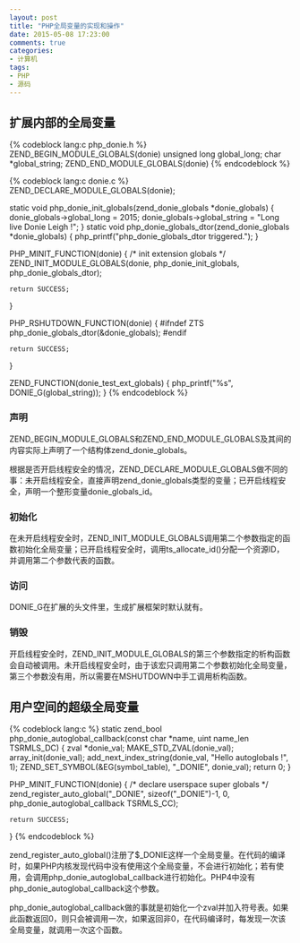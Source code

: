 ```yaml
---
layout: post
title: "PHP全局变量的实现和操作"
date: 2015-05-08 17:23:00
comments: true
categories:
- 计算机
tags:
- PHP
- 源码
---
```


## 扩展内部的全局变量

{% codeblock lang:c php_donie.h %}
ZEND_BEGIN_MODULE_GLOBALS(donie)
	unsigned long global_long;
	char *global_string;
ZEND_END_MODULE_GLOBALS(donie)
{% endcodeblock %}

{% codeblock lang:c donie.c %}
ZEND_DECLARE_MODULE_GLOBALS(donie);

static void php_donie_init_globals(zend_donie_globals *donie_globals)
{
	donie_globals->global_long = 2015;
	donie_globals->global_string = "Long live Donie Leigh !";
}
static void php_donie_globals_dtor(zend_donie_globals *donie_globals)
{
	php_printf("php_donie_globals_dtor triggered.");
}

PHP_MINIT_FUNCTION(donie)
{
	/* init extension globals */
	ZEND_INIT_MODULE_GLOBALS(donie, php_donie_init_globals, php_donie_globals_dtor);

	return SUCCESS;
}

PHP_RSHUTDOWN_FUNCTION(donie)
{
#ifndef ZTS
	php_donie_globals_dtor(&donie_globals);
#endif

	return SUCCESS;
}

ZEND_FUNCTION(donie_test_ext_globals)
{
	php_printf("%s", DONIE_G(global_string));
}
{% endcodeblock %}

### 声明

ZEND\_BEGIN\_MODULE\_GLOBALS和ZEND\_END\_MODULE\_GLOBALS及其间的内容实际上声明了一个结构体zend\_donie\_globals。

根据是否开启线程安全的情况，ZEND\_DECLARE\_MODULE\_GLOBALS做不同的事：未开启线程安全，直接声明zend\_donie\_globals类型的变量；已开启线程安全，声明一个整形变量donie\_globals\_id。

### 初始化

在未开启线程安全时，ZEND\_INIT\_MODULE\_GLOBALS调用第二个参数指定的函数初始化全局变量；已开启线程安全时，调用ts\_allocate\_id()分配一个资源ID，并调用第二个参数代表的函数。

### 访问

DONIE\_G在扩展的头文件里，生成扩展框架时默认就有。

### 销毁

开启线程安全时，ZEND\_INIT\_MODULE\_GLOBALS的第三个参数指定的析构函数会自动被调用。未开启线程安全时，由于该宏只调用第二个参数初始化全局变量，第三个参数没有用，所以需要在MSHUTDOWN中手工调用析构函数。

## 用户空间的超级全局变量

{% codeblock lang:c %}
static zend_bool php_donie_autoglobal_callback(const char *name, uint name_len TSRMLS_DC)
{
	zval *donie_val;
	MAKE_STD_ZVAL(donie_val);
	array_init(donie_val);
	add_next_index_string(donie_val, "Hello autoglobals !", 1);
	ZEND_SET_SYMBOL(&EG(symbol_table), "_DONIE", donie_val);
	return 0;
}

PHP_MINIT_FUNCTION(donie)
{
	/* declare userspace super globals */
	zend_register_auto_global("_DONIE", sizeof("_DONIE")-1, 0, php_donie_autoglobal_callback TSRMLS_CC);

	return SUCCESS;
}
{% endcodeblock %}

zend\_register\_auto\_global()注册了$\_DONIE这样一个全局变量。在代码的编译时，如果PHP内核发现代码中没有使用这个全局变量，不会进行初始化；若有使用，会调用php\_donie\_autoglobal\_callback进行初始化。PHP4中没有php\_donie\_autoglobal\_callback这个参数。

php\_donie\_autoglobal\_callback做的事就是初始化一个zval并加入符号表。如果此函数返回0，则只会被调用一次，如果返回非0，在代码编译时，每发现一次该全局变量，就调用一次这个函数。


